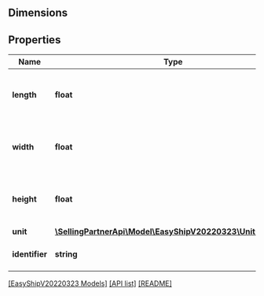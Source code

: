 ## Dimensions

## Properties

Name | Type | Description | Notes
------------ | ------------- | ------------- | -------------
**length** | **float** | The numerical value of the specified dimension. | [optional]
**width** | **float** | The numerical value of the specified dimension. | [optional]
**height** | **float** | The numerical value of the specified dimension. | [optional]
**unit** | [**\SellingPartnerApi\Model\EasyShipV20220323\UnitOfLength**](UnitOfLength.md) |  | [optional]
**identifier** | **string** | A string of up to 255 characters. | [optional]

[[EasyShipV20220323 Models]](../) [[API list]](../../Api) [[README]](../../../README.md)
